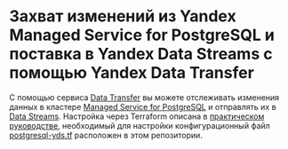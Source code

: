 # Захват изменений из Yandex Managed Service for PostgreSQL и поставка в Yandex Data Streams с помощью Yandex Data Transfer

С помощью сервиса [Data Transfer](https://cloud.yandex.ru/docs/data-transfer) вы можете отслеживать изменения данных в кластере [Managed Service for PostgreSQL](https://cloud.yandex.ru/docs/managed-postgresql) и отправлять их в [Data Streams](https://cloud.yandex.ru/docs/data-streams). Настройка через Terraform описана в [практическом руководстве](https://cloud.yandex.ru/docs/data-transfer/tutorials/mpg-to-yds), необходимый для настройки конфигурационный файл [postgresql-yds.tf](postgresql-yds.tf) расположен в этом репозитории. 
